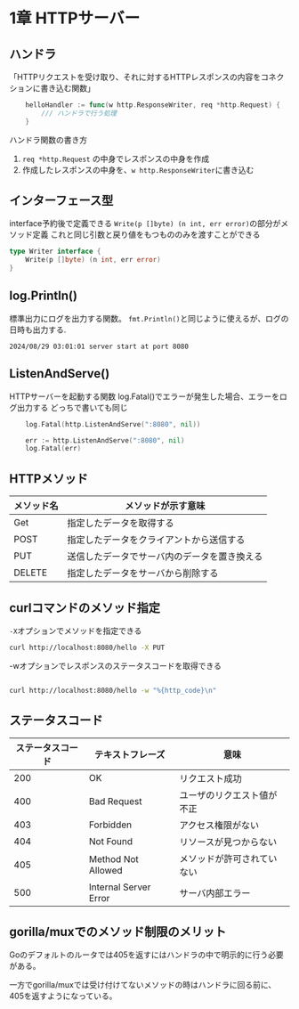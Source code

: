 # 1章 HTTPサーバー

## ハンドラ
「HTTPリクエストを受け取り、それに対するHTTPレスポンスの内容をコネクションに書き込む関数」

```go
	helloHandler := func(w http.ResponseWriter, req *http.Request) {
		/// ハンドラで行う処理
	}
```

ハンドラ関数の書き方
1. `req *http.Request` の中身でレスポンスの中身を作成
2. 作成したレスポンスの中身を、`w http.ResponseWriter`に書き込む

## インターフェース型
interface予約後で定義できる
`Write(p []byte) (n int, err error)`の部分がメソッド定義
これと同じ引数と戻り値をもつもののみを渡すことができる

```go
type Writer interface {
    Write(p []byte) (n int, err error)
}
```

## log.Println()
標準出力にログを出力する関数。
`fmt.Println()`と同じように使えるが、ログの日時も出力する.
```
2024/08/29 03:01:01 server start at port 8080
```

## ListenAndServe()
HTTPサーバーを起動する関数
log.Fatal()でエラーが発生した場合、エラーをログ出力する
どっちで書いても同じ
```go
    log.Fatal(http.ListenAndServe(":8080", nil))
```
```go
	err := http.ListenAndServe(":8080", nil)
	log.Fatal(err)
```

## HTTPメソッド
| メソッド名 | メソッドが示す意味                           |
| ---------- | -------------------------------------------- |
| Get        | 指定したデータを取得する                     |
| POST       | 指定したデータをクライアントから送信する     |
| PUT        | 送信したデータでサーバ内のデータを置き換える |
| DELETE     | 指定したデータをサーバから削除する           |

## curlコマンドのメソッド指定
`-X`オプションでメソッドを指定できる
```bash
curl http://localhost:8080/hello -X PUT
```

-wオプションでレスポンスのステータスコードを取得できる
```bash

curl http://localhost:8080/hello -w "%{http_code}\n"
```

## ステータスコード

| ステータスコード | テキストフレーズ      | 意味                       |
| ---------------- | --------------------- | -------------------------- |
| 200              | OK                    | リクエスト成功             |
| 400              | Bad Request           | ユーザのリクエスト値が不正 |
| 403              | Forbidden             | アクセス権限がない         |
| 404              | Not Found             | リソースが見つからない     |
| 405              | Method Not Allowed    | メソッドが許可されていない |
| 500              | Internal Server Error | サーバ内部エラー           |


## gorilla/muxでのメソッド制限のメリット
Goのデフォルトのルータでは405を返すにはハンドラの中で明示的に行う必要がある。

一方でgorilla/muxでは受け付けてないメソッドの時はハンドラに回る前に、405を返すようになっている。